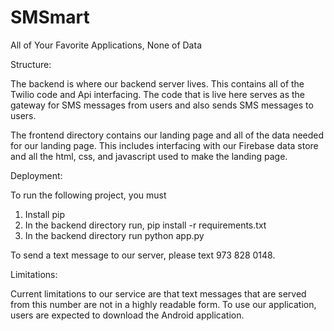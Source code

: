 SMSmart
=======

All of Your Favorite Applications, None of Data


Structure:

The backend is where our backend server lives.  This contains all of the Twilio code and Api interfacing.  The code that is live here serves as the gateway for SMS messages from users and also sends SMS messages to users.  

The frontend directory contains our landing page and all of the data needed for our landing page.  This includes interfacing with our Firebase data store and all the html, css, and javascript used to make the landing page.  

Deployment:

To run the following project, you must 

1. Install pip
2. In the backend directory run, pip install -r requirements.txt
3. In the backend directory run python app.py


To send a text message to our server, please text 973 828 0148. 

Limitations:

Current limitations to our service are that text messages that are served from this number are not in a highly readable form. To use our application, users are expected to download the Android application.  

